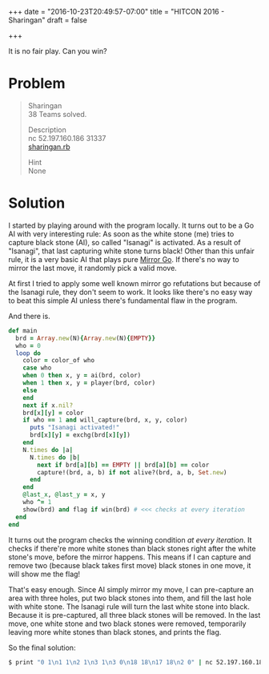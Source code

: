 +++
date = "2016-10-23T20:49:57-07:00"
title = "HITCON 2016 - Sharingan"
draft = false

+++

It is no fair play.  Can you win?

<!--more-->

# Problem

> Sharingan  
> 38 Teams solved.
>
> Description  
> nc 52.197.160.186 31337  
> [sharingan.rb](https://s3-ap-northeast-1.amazonaws.com/hitcon2016qual/sharingan.rb_20a3d2497ad0292d72b4796754c5585523b3e985)  
>
> Hint  
> None

# Solution

I started by playing around with the program locally.  It turns out to be a Go AI with very interesting rule: As soon
as the white stone (me) tries to capture black stone (AI), so called "Isanagi" is activated.  As a result of "Isanagi",
that last capturing white stone turns black!  Other than this unfair rule, it is a very basic AI that plays pure
[Mirror Go](https://en.wikipedia.org/wiki/Mirror_go).  If there's no way to mirror the last move, it randomly pick a
valid move.

At first I tried to apply some well known mirror go refutations but because of the Isanagi rule, they don't seem to work.
It looks like there's no easy way to beat this simple AI unless there's fundamental flaw in the program.

And there is.

```ruby
def main
  brd = Array.new(N){Array.new(N){EMPTY}}
  who = 0
  loop do
    color = color_of who
    case who
    when 0 then x, y = ai(brd, color)
    when 1 then x, y = player(brd, color)
    else 
    end
    next if x.nil?
    brd[x][y] = color
    if who == 1 and will_capture(brd, x, y, color)
      puts "Isanagi activated!"
      brd[x][y] = exchg(brd[x][y])
    end
    N.times do |a|
      N.times do |b|
        next if brd[a][b] == EMPTY || brd[a][b] == color
        capture!(brd, a, b) if not alive?(brd, a, b, Set.new)
      end
    end
    @last_x, @last_y = x, y
    who ^= 1
    show(brd) and flag if win(brd) # <<< checks at every iteration
  end
end
```

It turns out the program checks the winning condition *at every iteration*.  It checks if there're more white stones
than black stones right after the white stone's move, before the mirror happens.  This means if I can capture and remove
two (because black takes first move) black stones in one move, it will show me the flag!

That's easy enough.  Since AI simply mirror my move, I can pre-capture an area with three holes, put two black stones
into them, and fill the last hole with white stone.  The Isanagi rule will turn the last white stone into black.  Because
it is pre-captured, all three black stones will be removed.  In the last move, one white stone and two black stones were
removed, temporarily leaving more white stones than black stones, and prints the flag.

So the final solution:

```bash
$ print "0 1\n1 1\n2 1\n3 1\n3 0\n18 18\n17 18\n2 0" | nc 52.197.160.186 31337
```

